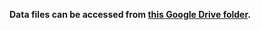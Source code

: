 **Data files can be accessed from [this Google Drive folder](https://drive.google.com/drive/folders/1BZw2Xxnvs8pcdVLQyZelj8Ik7kQ83Him?usp=sharing).**

